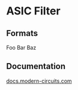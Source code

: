 # ASIC Filter

## Formats

Foo Bar Baz

## Documentation

[docs.modern-circuits.com](https://docs.modern-circuits.com)
